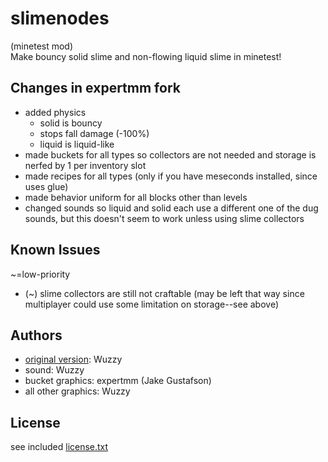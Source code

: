 # slimenodes
(minetest mod)\
Make bouncy solid slime and non-flowing liquid slime in minetest!

## Changes in expertmm fork
* added physics
  * solid is bouncy
  * stops fall damage (-100%)
  * liquid is liquid-like
* made buckets for all types so collectors are not needed and storage is nerfed by 1 per inventory slot
* made recipes for all types (only if you have meseconds installed, since uses glue)
* made behavior uniform for all blocks other than levels
* changed sounds so liquid and solid each use a different one of the dug sounds, but this doesn't seem to work unless using slime collectors


## Known Issues
~=low-priority
* (~) slime collectors are still not craftable (may be left that way since multiplayer could use some limitation on storage--see above)


## Authors
* [original version](https://forum.minetest.net/viewtopic.php?t=10423): Wuzzy
* sound: Wuzzy
* bucket graphics: expertmm (Jake Gustafson)
* all other graphics: Wuzzy


## License
see included [license.txt](https://github.com/expertmm/slimenodes/blob/master/license.txt)
